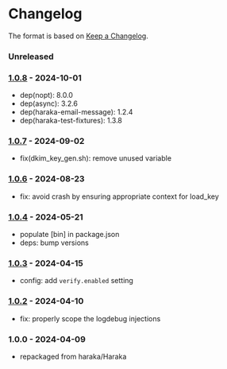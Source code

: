 # Changelog

The format is based on [Keep a Changelog](https://keepachangelog.com/).

### Unreleased

### [1.0.8] - 2024-10-01

- dep(nopt): 8.0.0
- dep(async): 3.2.6
- dep(haraka-email-message): 1.2.4
- dep(haraka-test-fixtures): 1.3.8

### [1.0.7] - 2024-09-02

- fix(dkim_key_gen.sh): remove unused variable

### [1.0.6] - 2024-08-23

- fix: avoid crash by ensuring appropriate context for load_key

### [1.0.4] - 2024-05-21

- populate [bin] in package.json
- deps: bump versions

### [1.0.3] - 2024-04-15

- config: add `verify.enabled` setting

### [1.0.2] - 2024-04-10

- fix: properly scope the logdebug injections

### 1.0.0 - 2024-04-09

- repackaged from haraka/Haraka

[1.0.0]: https://github.com/haraka/haraka-plugin-dkim/releases/tag/v1.0.0
[1.0.2]: https://github.com/haraka/haraka-plugin-dkim/releases/tag/v1.0.2
[1.0.3]: https://github.com/haraka/haraka-plugin-dkim/releases/tag/v1.0.3
[1.0.4]: https://github.com/haraka/haraka-plugin-dkim/releases/tag/v1.0.4
[1.0.5]: https://github.com/haraka/haraka-plugin-dkim/releases/tag/v1.0.5
[1.0.6]: https://github.com/haraka/haraka-plugin-dkim/releases/tag/v1.0.6
[1.0.7]: https://github.com/haraka/haraka-plugin-dkim/releases/tag/v1.0.7
[1.0.8]: https://github.com/haraka/haraka-plugin-dkim/releases/tag/v1.0.8
